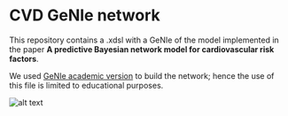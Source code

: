 # CVD GeNIe network



This repository contains a .xdsl with a GeNIe of the model implemented in the paper **A predictive Bayesian network model for cardiovascular risk factors**. 

We used [GeNIe academic version](https://www.bayesfusion.com/downloads/) to build the network; hence the use of this file is limited to educational purposes.

![alt text](http://url/to/img.png)



